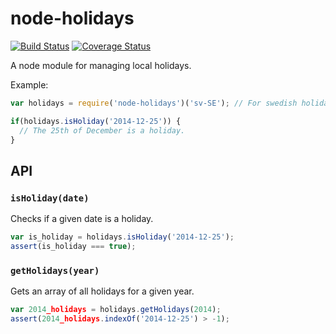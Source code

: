 node-holidays
=============

[![Build Status](https://travis-ci.org/Springworks/node-holidays.svg?branch=master)](https://travis-ci.org/Springworks/node-holidays)
[![Coverage Status](https://coveralls.io/repos/Springworks/node-holidays/badge.png?branch=master)](https://coveralls.io/r/Springworks/node-holidays?branch=master)

A node module for managing local holidays.


Example:

```js
var holidays = require('node-holidays')('sv-SE'); // For swedish holidays.

if(holidays.isHoliday('2014-12-25')) {
  // The 25th of December is a holiday.
}
```


## API

### `isHoliday(date)`
Checks if a given date is a holiday.

```js
var is_holiday = holidays.isHoliday('2014-12-25');
assert(is_holiday === true);
````

### `getHolidays(year)`
Gets an array of all holidays for a given year.

```js
var 2014_holidays = holidays.getHolidays(2014);
assert(2014_holidays.indexOf('2014-12-25') > -1);
```
